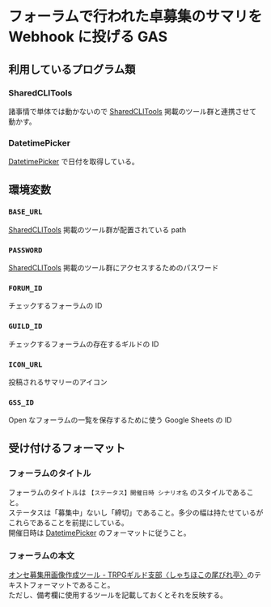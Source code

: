 # フォーラムで行われた卓募集のサマリを Webhook に投げる GAS

## 利用しているプログラム類

### SharedCLITools

諸事情で単体では動かないので [SharedCLITools](https://github.com/Shunshun94/SharedCLITools) 掲載のツール群と連携させて動かす。

### DatetimePicker

[DatetimePicker](https://github.com/Shunshun94/shared/tree/master/other/io/github/shunshun94/util/DatetimePicker) で日付を取得している。

## 環境変数

### `BASE_URL`

[SharedCLITools](https://github.com/Shunshun94/SharedCLITools) 掲載のツール群が配置されている path

### `PASSWORD`

[SharedCLITools](https://github.com/Shunshun94/SharedCLITools) 掲載のツール群にアクセスするためのパスワード

### `FORUM_ID`

チェックするフォーラムの ID

### `GUILD_ID`

チェックするフォーラムの存在するギルドの ID

### `ICON_URL`

投稿されるサマリーのアイコン

### `GSS_ID`

Open なフォーラムの一覧を保存するために使う Google Sheets の ID

## 受け付けるフォーマット
### フォーラムのタイトル
フォーラムのタイトルは `【ステータス】開催日時 シナリオ名` のスタイルであること。   
ステータスは「募集中」ないし「締切」であること。多少の幅は持たせているがこれらであることを前提にしている。   
開催日時は [DatetimePicker](https://github.com/Shunshun94/shared/tree/master/other/io/github/shunshun94/util/DatetimePicker) のフォーマットに従うこと。
### フォーラムの本文
[オンセ募集用画像作成ツール  - TRPGギルド支部〈しゃちほこの尾びれ亭〉](https://syachi-hoko-maru.github.io/trpg-system/sw25/tool/bosyu/)のテキストフォーマットであること。   
ただし、備考欄に使用するツールを記載しておくとそれを反映する。

